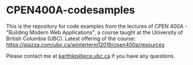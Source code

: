 # CPEN400A-codesamples

This is the repository for code examples from the lectures of CPEN 400A - "Building Modern Web Applications", a course taught at the University of British Columbia (UBC).
Latest offering of the course: https://piazza.com/ubc.ca/winterterm12019/cpen400a/resources

Please contact me at karthikp@ece.ubc.ca if you have any questions.
